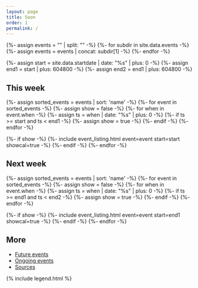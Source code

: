 ```yaml
---
layout: page
title: Soon
order: 1
permalink: /
---
```


{%- assign events = "" | split: "" -%}
{%- for subdir in site.data.events -%}
  {%- assign events = events | concat: subdir[1] -%}
{%- endfor -%}

{%- assign start = site.data.startdate | date: "%s" | plus: 0 -%}
{%- assign end1 = start | plus: 604800 -%}
{%- assign end2 = end1 | plus: 604800 -%}

<!--
start: {{ start | date: "%s" }}
end1:  {{ end1 | date: "%s" }}
end2:  {{ end2 | date: "%s" }}
-->

<h2><a name="this-week"></a>This week</h2>
<div class="flex-order listings" id="this-week-listings">
{%- assign sorted_events = events | sort: 'name' -%}
{%- for event in sorted_events -%}
  {%- assign show = false -%}
  {%- for when in event.when -%}
    {%- assign ts = when | date: "%s" | plus: 0 -%}
    {%- if ts >= start and ts < end1 -%}
      {%- assign show = true -%}
    {%- endif -%}
  {%- endfor -%}
  
  {%- if show -%}
    {%- include event_listing.html event=event start=start showcal=true -%}
  {%- endif -%}
{%- endfor -%}
</div>

<h2><a name="next-week"></a>Next week</h2>
<div class="flex-order listings">
{%- assign sorted_events = events | sort: 'name' -%}
{%- for event in sorted_events -%}
  {%- assign show = false -%}
  {%- for when in event.when -%}
    {%- assign ts = when | date: "%s" | plus: 0 -%}
    {%- if ts >= end1 and ts < end2 -%}
      {%- assign show = true -%}
    {%- endif -%}
  {%- endfor -%}
  
  {%- if show -%}
    {%- include event_listing.html event=event start=end1 showcal=true -%}
  {%- endif -%}
{%- endfor -%}
</div>

<script>
const thisweek_end = {{ end1 }};
const nextweek_end = {{ end2 }};
function startOfToday() {
  let now = new Date();
  let offset = now.getTimezoneOffset();
  now.setHours(0,0,0,0);
  const ts = Math.floor(now.getTime()/1000) - (offset * 60) - 1;
  return ts;
}
function fadePastEvents() {
  const now = startOfToday();
  Array.from(document.querySelectorAll('[data-dates]')).forEach(elem => {
    let whens = elem.getAttribute('data-dates')
    .trim()
    .split(' ')
    .map(s => Number(s))
    .filter(when => {
      if (when > nextweek_end) {
        // date is not in view
        return false;
      }
      if (when < now) {
        // event has passed
        return false;
      } else {
        // still time in the future
        return true;
      }
    })
    if (!whens.length) {
      elem.classList.add('finished');
    }
  })
}
fadePastEvents();
</script>

<h2>More</h2>

- <a href="{{ site.baseurl }}/all/">Future events</a>
- <a href="{{ site.baseurl }}/ongoing/">Ongoing events</a>
- <a href="{{ site.baseurl }}/sources/">Sources</a>

{% include legend.html %}
